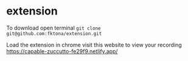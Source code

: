 
# extension



To download open terminal 
``` git clone  git@github.com:fktona/extension.git ```


Load the extension in chrome visit this website to view your recording https://capable-zuccutto-fe29f9.netlify.app/
